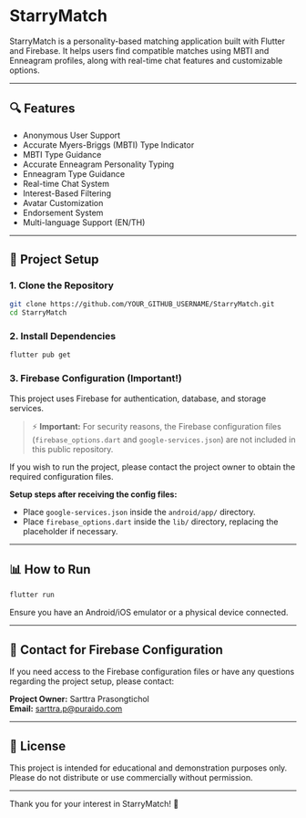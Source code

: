 # StarryMatch

StarryMatch is a personality-based matching application built with Flutter and Firebase. It helps users find compatible matches using MBTI and Enneagram profiles, along with real-time chat features and customizable options.

---

## 🔍 Features

- Anonymous User Support
- Accurate Myers-Briggs (MBTI) Type Indicator
- MBTI Type Guidance
- Accurate Enneagram Personality Typing
- Enneagram Type Guidance
- Real-time Chat System
- Interest-Based Filtering
- Avatar Customization
- Endorsement System
- Multi-language Support (EN/TH)

---

## 📁 Project Setup

### 1. Clone the Repository
```bash
git clone https://github.com/YOUR_GITHUB_USERNAME/StarryMatch.git
cd StarryMatch
```

### 2. Install Dependencies
```bash
flutter pub get
```

### 3. Firebase Configuration (Important!)

This project uses Firebase for authentication, database, and storage services.

> ⚡ **Important:** For security reasons, the Firebase configuration files (`firebase_options.dart` and `google-services.json`) are not included in this public repository.

If you wish to run the project, please contact the project owner to obtain the required configuration files.

**Setup steps after receiving the config files:**

- Place `google-services.json` inside the `android/app/` directory.
- Place `firebase_options.dart` inside the `lib/` directory, replacing the placeholder if necessary.

---

## 📊 How to Run
```bash
flutter run
```

Ensure you have an Android/iOS emulator or a physical device connected.

---

## 🔗 Contact for Firebase Configuration

If you need access to the Firebase configuration files or have any questions regarding the project setup, please contact:

**Project Owner:** Sarttra Prasongtichol  
**Email:** sarttra.p@puraido.com

---

## 💜 License

This project is intended for educational and demonstration purposes only.
Please do not distribute or use commercially without permission.

---

Thank you for your interest in StarryMatch! 🚀

